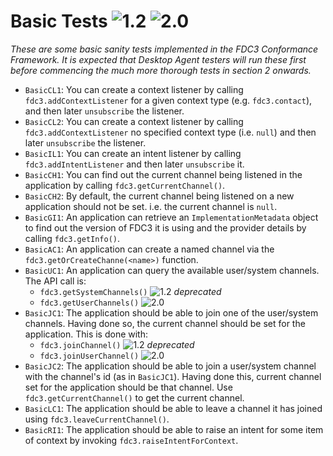 # Basic Tests ![1.2](https://img.shields.io/badge/FDC3-1.2-green) ![2.0](https://img.shields.io/badge/FDC3-2.0-blue)

_These are some basic sanity tests implemented in the FDC3 Conformance Framework.  It is expected that Desktop Agent testers will run these first before commencing the much more thorough tests in section 2 onwards._

- `BasicCL1`: You can create a context listener by calling `fdc3.addContextListener` for a given context type (e.g. `fdc3.contact`), and then later `unsubscribe` the listener.
- `BasicCL2`: You can create a context listener by calling `fdc3.addContextListener` no specified context type (i.e. `null`) and then later `unsubscribe` the listener.
- `BasicIL1`: You can create an intent listener by calling `fdc3.addIntentListener` and then later `unsubscribe` it.
- `BasicCH1`: You can find out the current channel being listened in the application by calling `fdc3.getCurrentChannel()`.
- `BasicCH2`: By default, the current channel being listened on a new application should not be set. i.e. the current channel is `null`. 
- `BasicGI1`: An application can retrieve an `ImplementationMetadata` object to find out the version of FDC3 it is using and the provider details by calling `fdc3.getInfo()`. 
- `BasicAC1`: An application can create a named channel via the `fdc3.getOrCreateChanne(<name>)` function. 
- `BasicUC1`: An application can query the available user/system channels.  The API call is:
  - `fdc3.getSystemChannels()` ![1.2](https://img.shields.io/badge/FDC3-1.2-green) _deprecated_
  - `fdc3.getUserChannels()` ![2.0](https://img.shields.io/badge/FDC3-2.0-blue)
- `BasicJC1`: The application should be able to join one of the user/system channels.  Having done so, the current channel should be set for the application.  This is done with:
  - `fdc3.joinChannel()` ![1.2](https://img.shields.io/badge/FDC3-1.2-green) _deprecated_
  - `fdc3.joinUserChannel()` ![2.0](https://img.shields.io/badge/FDC3-2.0-blue) 
- `BasicJC2`: The application should be able to join a user/system channel with the channel's id (as in `BasicJC1`).  Having done this, current channel set for the application should be that channel.  Use `fdc3.getCurrentChannel()` to get the current channel.
- `BasicLC1`: The application should be able to leave a channel it has joined using `fdc3.leaveCurrentChannel()`.
- `BasicRI1`: The application should be able to raise an intent for some item of context by invoking `fdc3.raiseIntentForContext`.
